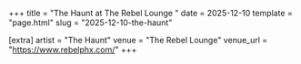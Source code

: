 +++
title = "The Haunt at The Rebel Lounge "
date = 2025-12-10
template = "page.html"
slug = "2025-12-10-the-haunt"

[extra]
artist = "The Haunt"
venue = "The Rebel Lounge"
venue_url = "https://www.rebelphx.com/"
+++
